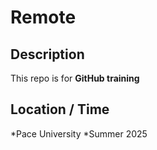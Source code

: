 # Remote

## Description

This repo is for **GitHub training**

## Location / Time

*Pace University
*Summer 2025